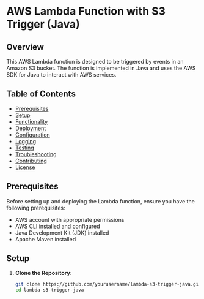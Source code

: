 # AWS Lambda Function with S3 Trigger (Java)

## Overview

This AWS Lambda function is designed to be triggered by events in an Amazon S3 bucket. The function is implemented in Java and uses the AWS SDK for Java to interact with AWS services.

## Table of Contents

- [Prerequisites](#prerequisites)
- [Setup](#setup)
- [Functionality](#functionality)
- [Deployment](#deployment)
- [Configuration](#configuration)
- [Logging](#logging)
- [Testing](#testing)
- [Troubleshooting](#troubleshooting)
- [Contributing](#contributing)
- [License](#license)

## Prerequisites

Before setting up and deploying the Lambda function, ensure you have the following prerequisites:

- AWS account with appropriate permissions
- AWS CLI installed and configured
- Java Development Kit (JDK) installed
- Apache Maven installed

## Setup

1. **Clone the Repository:**

   ```bash
   git clone https://github.com/yourusername/lambda-s3-trigger-java.git
   cd lambda-s3-trigger-java

